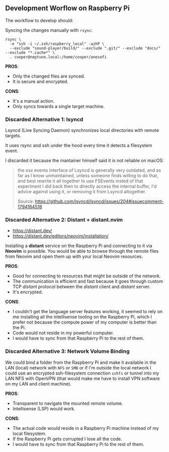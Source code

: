 ## Development Worflow on Raspberry Pi

The workflow to develop should:

Syncing the changes manually with `rsync`:

```
rsync \
  -e "ssh -i ~/.ssh/raspberry_local" -azhP \
  --exclude "sound-player/build/" --exclude ".git/" --exclude "docs/" --exclude "*.cache*" \
  . cooper@neptune.local:/home/cooper/anesofi
```

**PROS**:

- Only the changed files are synced.
- It is secure and encrypted.

**CONS**:

- It's a manual action.
- Only syncs towards a single target machine.

### Discarded Alternative 1: lsyncd

Lsyncd (Live Syncing Daemon) synchronizes local directories with remote targets.

It uses rsync and ssh under the hood every time it detects a filesystem event.

I discarded it because the mantainer himself said it is not reliable on macOS:

> the osx events interface of Lsyncd is generally very outdated, and as far as I know
> unmaintained, unless someone finds willing to do that, and best rewrite it all
> together to use FSEvents insted of that experiment I did back then to directly access
> the internal buffer, I'd advice against using it, or removing it from Lsyncd
> altogether.
>
>   Source: https://github.com/lsyncd/lsyncd/issues/204#issuecomment-1794164518
>

### Discarded Alternative 2: Distant + distant.nvim

- https://distant.dev/
- https://distant.dev/editors/neovim/installation/

Installing a **distant** service on the Raspberry Pi and connecting to it via **Neovim**
is possible. You would be able to browse through the remote files from Neovim and open
them up with your local Neovim resources.

**PROS**:

- Good for connecting to resources that might be outside of the network.
- The communication is efficient and fast because it goes through custom TCP _distant_
  protocol between the _distant_ client and _distant_ server.
- It's encrypted.

**CONS**:

- I couldn't get the language server features working, it seemed to rely on me
  installing all the intellisense tooling on the Raspberry Pi, which I prefer not
  because the compute power of my computer is better than the Pi.
- Code would not reside in my powerful computer.
- I would have to sync from that Raspberry Pi to the rest of them.

### Discarded Alternative 3: Network Volume Binding

We could bind a folder from the Raspberry Pi and make it available in the LAN (local)
network with `NFS` or `SMB` or if I'm outside the local network I could use an encrypted
ssh-filesystem connection `sshfs` or tunnel into my LAN NFS with OpenVPN (that would
make me have to install VPN software on my LAN and client machine).

**PROS**:

- Transparent to navigate the mounted remote volume.
- Intellisense (LSP) would work.

**CONS**:

- The actual code would reside in a Raspberry Pi machine instead of my local filesystem.
- If the Raspberry Pi gets corrupted I lose all the code.
- I would have to sync from that Raspberry Pi to the rest of them.

